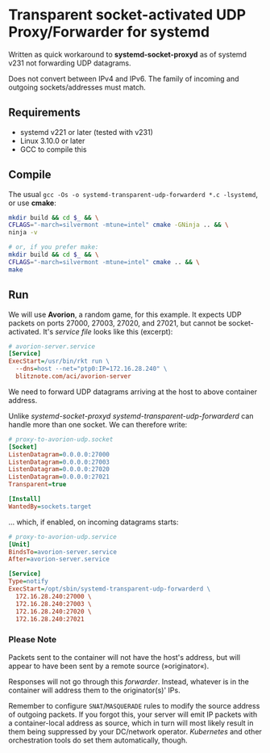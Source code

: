 # Transparent socket-activated UDP Proxy/Forwarder for systemd

Written as quick workaround to
**systemd-socket-proxyd** as of systemd v231 not forwarding UDP datagrams.

Does not convert between IPv4 and IPv6.
The family of incoming and outgoing sockets/addresses must match.

## Requirements

 * systemd v221 or later (tested with v231)
 * Linux 3.10.0 or later
 * GCC to compile this

## Compile

The usual `gcc -Os -o systemd-transparent-udp-forwarderd *.c -lsystemd`,
or use **cmake**:

```bash
mkdir build && cd $_ && \
CFLAGS="-march=silvermont -mtune=intel" cmake -GNinja .. && \
ninja -v

# or, if you prefer make:
mkdir build && cd $_ && \
CFLAGS="-march=silvermont -mtune=intel" cmake .. && \
make
```

## Run

We will use **Avorion**, a random game, for this example.
It expects UDP packets on ports 27000, 27003, 27020, and 27021, but cannot be socket-activated.
It's *service file* looks like this (excerpt):

```ini
# avorion-server.service
[Service]
ExecStart=/usr/bin/rkt run \
  --dns=host --net="ptp0:IP=172.16.28.240" \
  blitznote.com/aci/avorion-server
```

We need to forward UDP datagrams arriving at the host to above container address.

Unlike *systemd-socket-proxyd* *systemd-transparent-udp-forwarderd* can handle more than one socket.
We can therefore write:

```ini
# proxy-to-avorion-udp.socket
[Socket]
ListenDatagram=0.0.0.0:27000
ListenDatagram=0.0.0.0:27003
ListenDatagram=0.0.0.0:27020
ListenDatagram=0.0.0.0:27021
Transparent=true

[Install]
WantedBy=sockets.target
```

… which, if enabled, on incoming datagrams starts:

```ini
# proxy-to-avorion-udp.service
[Unit]
BindsTo=avorion-server.service
After=avorion-server.service

[Service]
Type=notify
ExecStart=/opt/sbin/systemd-transparent-udp-forwarderd \
  172.16.28.240:27000 \
  172.16.28.240:27003 \
  172.16.28.240:27020 \
  172.16.28.240:27021
```

### Please Note

Packets sent to the container will not have the host's address, but will appear to have been sent by
a remote source (»originator«).

Responses will not go through this *forwarder*. Instead, whatever is in the container will address them to the originator(s)' IPs.

Remember to configure `SNAT`/`MASQUERADE` rules to modify the source address of outgoing packets.
If you forgot this, your server will emit IP packets with a container-local address as source,
which in turn will most likely result in them being suppressed by your DC/network operator.
*Kubernetes* and other orchestration tools do set them automatically, though.
